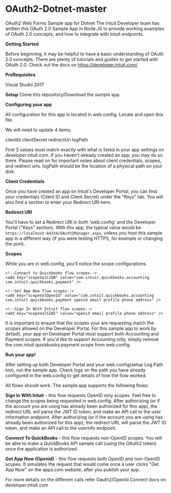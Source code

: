 # OAuth2-Dotnet-master
OAuth2 Web Forms Sample app for Dotnet
The Intuit Developer team has written this OAuth 2.0 Sample App in Node.JS to provide working examples of OAuth 2.0 concepts, and how to integrate with Intuit endpoints.

**Getting Started**

Before beginning, it may be helpful to have a basic understanding of OAuth 2.0 concepts. There are plenty of tutorials and guides to get started with OAuth 2.0. Check out the docs on https://developer.intuit.com/

**PreRequisites**

Visual Studio 2017



**Setup**
Clone this repository/Download the sample app.

**Configuring your app**

All configuration for this app is located in web.config. Locate and open this file.

We will need to update 4 items:

clientId
clientSecret
redirectUri
logPath

First 3 values must match exactly with what is listed in your app settings on developer.intuit.com. If you haven't already created an app, you may do so there. Please read on for important notes about client credentials, scopes, and redirect urls.
logPath should be the location of a physical path on your disk.


**Client Credentials**

Once you have created an app on Intuit's Developer Portal, you can find your credentials (Client ID and Client Secret) under the "Keys" tab. You will also find a section to enter your Redirect URI here.

**Redirect URI**


You'll have to set a Redirect URI in both 'web.config' *and* the Developer Portal ("Keys" section).  With this app, the typical value would be `https://localhost:44334/OAuth2Manager.aspx`, unless you host this sample app in a different way (if you were testing HTTPS, for example or changing the port).

**Scopes**

While you are in web.config, you'll notice the scope configurations.

    <!--Connect to Quickbooks flow scopes-->
    <add key="scopeValC2QB" value="com.intuit.quickbooks.accounting com.intuit.quickbooks.payment" />

    <!--Get App Now flow scopes-->
    <add key="scopeValOpenId" value="com.intuit.quickbooks.accounting com.intuit.quickbooks.payment openid email profile phone address" />
    
    <!--Sign In With Intuit flow scopes-->
    <add key="scopeValSIWI" value="openid email profile phone address" />

It is important to ensure that the scopes your are requesting match the scopes allowed on the Developer Portal. For this sample app to work by default, your app on Developer Portal must support both Accounting and Payment scopes. If you'd like to support Accounting only, simply remove the com.intuit.quickbooks.payment scope from web.config.

**Run your app!**

After setting up both Developer Portal and your web.config(setup Log Path too), run the sample app.
Check logs on the path you have already configured in the web.config to get details of how the flow worked.

All flows should work. The sample app supports the following flows:

**Sign In With Intuit** - this flow requests OpenID only scopes. Feel free to change the scopes being requested in web.config. After authorizing (or if the account you are using has already been authorized for this app), the redirect URL will parse the JWT ID token, and make an API call to the user information endpoint. After authorizing (or if the account you are using has already been authorized for this app), the redirect URL will parse the JWT ID token, and make an API call to the userinfo endpoint.


**Connect To QuickBooks** - this flow requests non-OpenID scopes. You will be able to make a QuickBooks API sample call (using the OAuth2 token) once the application is authorized.

**Get App Now (Openid)** - this flow requests both OpenID and non-OpenID scopes. It simulates the request that would come once a user clicks "Get App Now" on the apps.com website, after you publish your app.

For more details on the different calls refer Oauth2/OpenId Connect docs on developer.intuit.com

